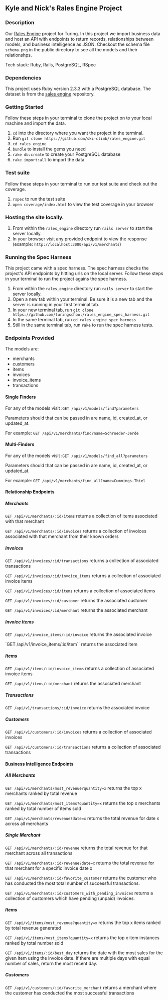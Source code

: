 ## Kyle and Nick's Rales Engine Project

### Description

Our [Rales Engine](http://backend.turing.io/module3/projects/rails_engine) project for Turing. In this project we import business data and host an API with endpoints to return records, relationships between models, and business intelligence as JSON. Checkout the schema file `schema.png` in the public directory to see all the models and their relationshps.

Tech stack: Ruby, Rails, PostgreSQL, RSpec

### Dependencies 

This project uses Ruby version 2.3.3 with a PostgreSQL database. The dataset is from the [sales engine](https://github.com/turingschool-examples/sales_engine/tree/master/data) repository.

### Getting Started

Follow these steps in your terminal to clone the project on to your local machine and import the data.

  1. `cd` into the directory where you want the project in the terminal.
  1. Run `git clone https://github.com/ski-climb/rales_engine.git`
  1. `cd rales_engine` 
  1. `bundle` to install the gems you need
  1. `rake db:create` to create your PostgreSQL database
  1. `rake import:all` to import the data

### Test suite

Follow these steps in your terminal to run our test suite and check out the coverage.

  1. `rspec` to run the test suite
  1. `open coverage/index.html` to view the test coverage in your browser

### Hosting the site locally.

  1. From within the `rales_engine` directory run `rails server` to start the server locally.
  1. In your browser visit any provided endpoint to view the response (example: `http://localhost:3000/api/v1/merchants`)

### Running the Spec Harness

This project came with a spec harness. The spec harness checks the project's API endpoints by hitting urls on the local server. Follow these steps in your terminal to run the project agains the spec harness.

  1. From within the `rales_engine` directory run `rails server` to start the server locally.
  2. Open a new tab within your terminal. Be sure it is a new tab and the server is running in your first terminal tab.
  3. In your new terminal tab, run `git clone https://github.com/turingschool/rales_engine_spec_harness.git` 
  4. In the same terminal tab, run `cd rales_engine_spec_harness`
  5. Still in the same terminal tab, run `rake` to run the spec harness tests.

### Endpoints Provided

The models are:
  * merchants
  * customers
  * items
  * invoices
  * invoice_items
  * transactions

#### Single Finders

For any of the models visit :`GET /api/v1/models/find?parameters`

Parameters should that can be passed in are name, id, created_at, or updated_at.

For example: `GET /api/v1/merchants/find?name=Schroeder-Jerde`

#### Multi-Finders

For any of the models visit :`GET /api/v1/models/find_all?parameters`

Parameters should that can be passed in are name, id, created_at, or updated_at.

For example: `GET /api/v1/merchants/find_all?name=Cummings-Thiel`

#### Relationship Endpoints

##### Merchants

`GET /api/v1/merchants/:id/items` returns a collection of items associated with that merchant

`GET /api/v1/merchants/:id/invoices` returns a collection of invoices associated with that merchant from their known orders

##### Invoices

`GET /api/v1/invoices/:id/transactions` returns a collection of associated transactions

`GET /api/v1/invoices/:id/invoice_items` returns a collection of associated invoice items

`GET /api/v1/invoices/:id/items` returns a collection of associated items

`GET /api/v1/invoices/:id/customer` returns the associated customer

`GET /api/v1/invoices/:id/merchant` returns the associated merchant

##### Invoice Items

`GET /api/v1/invoice_items/:id/invoice` returns the associated invoice

`GET /api/v1/invoice_items/:id/item`` returns the associated item

##### Items

`GET /api/v1/items/:id/invoice_items` returns a collection of associated invoice items

`GET /api/v1/items/:id/merchant` returns the associated merchant

##### Transactions

`GET /api/v1/transactions/:id/invoice` returns the associated invoice

##### Customers

`GET /api/v1/customers/:id/invoices` returns a collection of associated invoices

`GET /api/v1/customers/:id/transactions` returns a collection of associated transactions

#### Business Intelligence Endpoints

##### All Merchants

`GET /api/v1/merchants/most_revenue?quantity=x` returns the top x merchants ranked by total revenue

`GET /api/v1/merchants/most_items?quantity=x` returns the top x merchants ranked by total number of items sold

`GET /api/v1/merchants/revenue?date=x` returns the total revenue for date x across all merchants

##### Single Merchant

`GET /api/v1/merchants/:id/revenue` returns the total revenue for that merchant across all transactions

`GET /api/v1/merchants/:id/revenue?date=x` returns the total revenue for that merchant for a specific invoice date x

`GET /api/v1/merchants/:id/favorite_customer` returns the customer who has conducted the most total number of successful transactions.

`GET /api/v1/merchants/:id/customers_with_pending_invoices` returns a collection of customers which have pending (unpaid) invoices.

##### Items

`GET /api/v1/items/most_revenue?quantity=x` returns the top x items ranked by total revenue generated

`GET /api/v1/items/most_items?quantity=x` returns the top x item instances ranked by total number sold

`GET /api/v1/items/:id/best_day` returns the date with the most sales for the given item using the invoice date. If there are multiple days with equal number of sales, return the most recent day.

##### Customers

`GET /api/v1/customers/:id/favorite_merchant` returns a merchant where the customer has conducted the most successful transactions
